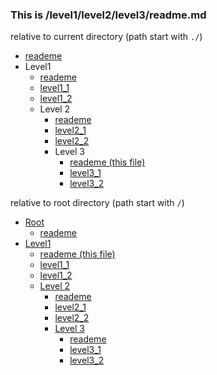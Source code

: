 ### This is /level1/level2/level3/readme.md

relative to current directory (path start with `./`)

* [reademe](../../../readme.md)
* Level1
  * [reademe](../../readme.md)
  * [level1_1](../../level1_1.md)
  * [level1_2](../../level1_2.md)
  * Level 2
    * [reademe](../readme.md)
    * [level2_1](../level2_1.md)
    * [level2_2](../level2_2.md)
    * Level 3
      * [reademe (this file)](./readme.md)
      * [level3_1](./level3_1.md)
      * [level3_2](./level3_2.md)



relative to root directory (path start with `/`)

* [Root](/)
  * [reademe](/readme.md)
* [Level1](/level1)
  * [reademe (this file)](/level1/readme.md)
  * [level1_1](/level1/level1_1.md)
  * [level1_2](/level1/level1_2.md)
  * [Level 2](/level1/level2)
    * [reademe](/level1/level2/readme.md)
    * [level2_1](/level1/level2/level2_1.md)
    * [level2_2](/level1/level2/level2_2.md)
    * [Level 3](/level1/level2/level3)
      * [reademe](/level1/level2/level3/readme.md)
      * [level3_1](/level1/level2/level3/level3_1.md)
      * [level3_2](/level1/level2/level3/level3_2.md)

